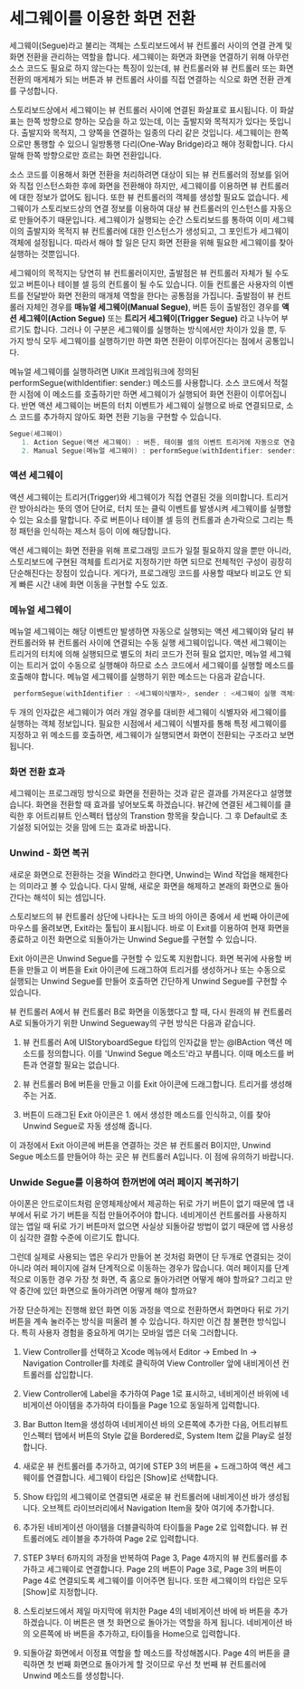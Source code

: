  # 세그웨이를 이용한 화면 전환
 
 세그웨이(Segue)라고 불리는 객체는 스토리보드에서 뷰 컨트롤러 사이의 연결 관계 및 화면 전환을 관리하는 역할을 합니다. 세그웨이는 화면과 화면을 연결하기 위해 아무런 소스 코드도 필요로 하지 않는다는 특징이 있는데, 뷰 컨트롤러와 뷰 컨트롤러 또는 화면 전환의 매게체가 되는 버튼과 뷰 컨트롤러 사이를 직접 연결하는 식으로 화면 전환 관계를 구성합니다.
 
 
 스토리보드상에서 세그웨이는 뷰 컨트롤러 사이에 연결된 화살표로 표시됩니다. 이 화살표는 한쪽 방향으로 향하는 모습을 하고 있는데, 이는 출발지와 목적지가 있다는 뜻입니다. 출발지와 목적지, 그 양쪽을 연결하는 일종의 다리 같은 것입니다. 세그웨이는 한쪽으로만 통행할 수 있으니 일방통행 다리(One-Way Bridge)라고 해야 정확합니다. 다시 말해 한쪽 방향으로만 흐르는 화면 전환입니다.
 
 
 소스 코드를 이용해서 화면 전환을 처리하려면 대상이 되는 뷰 컨트롤러의 정보를 읽어와 직접 인스턴스화한 후에 화면을 전환해야 하지만, 세그웨이를 이용하면 뷰 컨트롤러에 대한 정보가 없어도 됩니다. 또한 뷰 컨트롤러의 객체를 생성할 필요도 없습니다. 세그웨이가 스토리보드상의 연결 정보를 이용하여 대상 뷰 컨트롤러의 인스턴스를 자동으로 만들어주기 때문입니다. 세그웨이가 실행되는 순간 스토리보드를 통하여 이미 세그웨이의 출발지와 목적지 뷰 컨트롤러에 대한 인스턴스가 생성되고, 그 포인트가 세그웨이 객체에 설정됩니다. 따라서 해야 할 일은 단지 화면 전환을 위해 필요한 세그웨이를 찾아 실행하는 것뿐입니다.
 
 
 세그웨이의 목적지는 당연히 뷰 컨트롤러이지만, 출발점은 뷰 컨트롤러 자체가 될 수도 있고 버튼이나 테이블 셀 등의 컨트롤이 될 수도 있습니다. 이들 컨트롤은 사용자의 이벤트를 전달받아 화면 전환의 매개체 역할을 한다는 공통점을 가집니다. 출발점이 뷰 컨트롤러 자체인 경우를 **매뉴얼 세그웨이(Manual Segue)**, 버튼 등이 출발점인 경우를 **액션 세그웨이(Action Segue)** 또는 **트리거 세그웨이(Trigger Segue)** 라고 나누어 부르기도 합니다. 그러나 이 구분은 세그웨이를 실행하는 방식에서만 차이가 있을 뿐, 두 가지 방식 모두 세그웨이를 실행하기만 하면 화면 전환이 이루어진다는 점에서 공통입니다.
 
 
 메뉴얼 세그웨이를 실행하려면 UIKit 프레임워크에 정의된 performSegue(withIdentifier: sender:) 메소드를 사용합니다. 소스 코드에서 적절한 시점에 이 메소드를 호출하기만 하면 세그웨이가 실행되어 화면 전환이 이루어집니다. 반면 액션 세그웨이는 버튼의 터치 이벤트가 세그웨이 실행으로 바로 연결되므로, 소스 코드를 추가하지 않아도 화면 전환 기능을 구현할 수 있습니다.
 
 ```swift
 Segue(세그웨이)
    1. Action Segue(액션 세그웨이) : 버튼, 테이블 셀의 이벤트 트리거에 자동으로 연결
    2. Manual Segue(메뉴얼 세그웨이) : performSegue(withIdentifier: sender:)
 ```
 
 ### 액션 세그웨이
 
 액션 세그웨이는 트리거(Trigger)와 세그웨이가 직접 연결된 것을 의미합니다. 트리거란 방아쇠라는 뜻의 영어 단어로, 터치 또는 클릭 이벤트를 발생시켜 세그웨이를 실행할 수 있는 요소를 말합니다. 주로 버튼이나 테이블 셀 등의 컨트롤과 손가락으로 그리는 특정 패턴을 인식하는 제스처 등이 이에 해당합니다.
 
 
 액션 세그웨이는 화면 전환을 위해 프로그래밍 코드가 일절 필요하지 않을 뿐만 아니라, 스토리보드에 구현된 객체를 트리거로 지정하기만 하면 되므로 전체적인 구성이 굉장히 단순해진다는 장점이 있습니다. 게다가, 프로그래밍 코드를 사용할 때보다 비교도 안 되게 빠른 시간 내에 화면 이동을 구현할 수도 있죠.
 
 
 ### 메뉴얼 세그웨이
 
 메뉴얼 세그웨이는 해당 이벤트만 발생하면 자동으로 실행되는 액션 세그웨이와 달리 뷰 컨트롤러와 뷰 컨트롤러 사이에 연결되는 수동 실행 세그웨이입니다. 액션 세그웨이는 트리거의 터치에 의해 실행되므로 별도의 처리 코드가 전혀 필요 없지만, 메뉴얼 세그웨이는 트리거 없이 수동으로 실행해야 하므로 소스 코드에서 세그웨이를 실행할 메소드를 호출해야 합니다. 메뉴얼 세그웨이를 실행하기 위한 메소드는 다음과 같습니다.
```swift 
 performSegue(withIdentifier : <세그웨이식별자>, sender : <세그웨이 실행 객체>)
 ```
 두 개의 인자값은 세그웨이가 여러 개일 경우를 대비한 세그웨이 식별자와 세그웨이를 실행하는 객체 정보입니다. 필요한 시점에서 세그웨이 식별자를 통해 특정 세그웨이를 지정하고 위 메소드를 호출하면, 세그웨이가 실행되면서 화면이 전환되는 구조라고 보면 됩니다.
 
 
 ### 화면 전환 효과
 
 세그웨이는 프로그래밍 방식으로 화면을 전환하는 것과 같은 결과를 가져온다고 설명했습니다.
 화면을 전환할 때 효과를 넣어보도록 하겠습니다. 뷰간에 연결된 세그웨이를 클릭한 후 어트리뷰트 인스펙터 탭상의 Transtion 항목을 찾습니다. 그 후 Default로 초기설정 되어있는 것을 맘에 드는 효과로 바꿉니다.
 
 
 ### Unwind - 화면 복귀
 
 새로운 화면으로 전환하는 것을 Wind라고 한다면, Unwind는 Wind 작업을 해제한다는 의미라고 볼 수 있습니다. 다시 말해, 새로운 화면을 해제하고 본래의 화면으로 돌아간다는 해석이 되는 셈입니다.
 
 스토리보드의 뷰 컨트롤러 상단에 나타나는 도크 바의 아이콘 중에서 세 번째 아이콘에 마우스를 올려보면, Exit라는 툴팁이 표시됩니다. 바로 이 Exit를 이용하여 현재 화면을 종료하고 이전 화면으로 되돌아가는 Unwind Segue를 구현할 수 있습니다.
 
 Exit 아이콘은 Unwind Segue를 구현할 수 있도록 지원합니다. 화면 복귀에 사용할 버튼을 만들고 이 버튼을 Exit 아이콘에 드래그하여 트리거를 생성하거나 또는 수동으로 실행되는 Unwind Segue를 만들어 호출하면 간단하게 Unwind Segue를 구현할 수 있습니다.
 
 뷰 컨트롤러 A에서 뷰 컨트롤러 B로 화면을 이동했다고 할 때, 다시 원래의 뷰 컨트롤러 A로 되돌아가기 위한 Unwind Segueway의 구현 방식은 다음과 같습니다.
 
 1. 뷰 컨트롤러 A에 UIStoryboardSegue 타입의 인자값을 받는 @IBAction 액션 메소드를 정의합니다. 이를 'Unwind Segue 메소드'라고 부릅니다. 이때 메소드를 버튼과 연결할 필요는 없습니다.
 
 2. 뷰 컨트롤러 B에 버튼을 만들고 이를 Exit 아이콘에 드래그합니다. 트리거를 생성해주는 거죠.
 
 3. 버튼이 드래그된 Exit 아이콘은 1. 에서 생성한 메소드를 인식하고, 이를 찾아 Unwind Segue로 자동 생성해 줍니다.
 
 이 과정에서 Exit 아이콘에 버튼을 연결하는 것은 뷰 컨트롤러 B이지만, Unwind Segue 메소드를 만들어야 하는 곳은 뷰 컨트롤러 A입니다. 이 점에 유의하기 바랍니다.
 
 
 ### Unwide Segue를 이용하여 한꺼번에 여러 페이지 복귀하기
 
 아이폰은 안드로이드처럼 운영체제상에서 제공하는 뒤로 가기 버튼이 없기 때문에 앱 내부에서 뒤로 가기 버튼을 직접 만들어주어야 합니다. 네비게이션 컨트롤러를 사용하지 않는 앱일 때 뒤로 가기 버튼마저 없으면 사실상 되돌아갈 방법이 없기 때문에 앱 사용성이 심각한 결함 수준에 이르기도 합니다.
 
 그런데 실제로 사용되는 앱은 우리가 만들어 본 것처럼 화면이 단 두개로 연결되는 것이 아니라 여러 페이지에 걸쳐 단계적으로 이동하는 경우가 많습니다. 여러 페이지를 단계적으로 이동한 경우 가장 첫 화면, 즉 홈으로 돌아가려면 어떻게 해야 할까요? 그리고 만약 중간에 있던 화면으로 돌아가려면 어떻게 해야 할까요?
 
 가장 단순하게는 진행해 왔던 화면 이동 과정을 역으로 전환하면서 화면마다 뒤로 가기 버튼을 계속 눌러주는 방식을 떠올려 볼 수 있습니다. 하지만 이건 참 불편한 방식입니다. 특히 사용자 경험을 중요하게 여기는 모바일 앱은 더욱 그러합니다.
 
 1. View Controller를 선택하고 Xcode 메뉴에서 Editor -> Embed In -> Navigation Controller를 차례로 클릭하여 View Controller 앞에 내비게이션 컨트롤러를 삽입합니다.
 
 2. View Controller에 Label을 추가하여 Page 1로 표시하고, 네비게이션 바위에 네비게이션 아이템을 추가하여 타이틀을 Page 1으로 동일하게 입력합니다.
 
 3. Bar Button Item을 생성하여 네비게이션 바의 오른쪽에 추가한 다음, 어트리뷰트 인스펙터 탭에서 버튼의 Style 값을 Bordered로, System Item 값을 Play로 설정합니다.
 
 4. 새로운 뷰 컨트롤러를 추가하고, 여기에 STEP 3의 버튼을 <Ctrl> + 드래그하여 액션 세그웨이를 연결합니다. 세그웨이 타입은 [Show]로 선택합니다.
 
 5. Show 타입의 세그웨이로 연결되면 새로운 뷰 컨트롤러에 내비게이션 바가 생성됩니다. 오브젝트 라이브러리에서 Navigation Item을 찾아 여기에 추가합니다.
 
 6. 추가된 네비게이션 아이템을 더블클릭하여 타이틀을 Page 2로 입력합니다. 뷰 컨트롤러에도 레이블을 추가하여 Page 2로 입력합니다.
 
 7. STEP 3부터 6까지의 과정을 반복하여 Page 3, Page 4까지의 뷰 컨트롤러를 추가하고 세그웨이로 연결합니다. Page 2의 버튼이 Page 3로, Page 3의 버튼이 Page 4로 연결되도록 세그웨이를 이어주면 됩니다. 또한 세그웨이의 타입은 모두 [Show]로 지정합니다.
 
 8. 스토리보드에서 제일 마지막에 위치한 Page 4의 네비게이션 바에 바 버튼을 추가하겠습니다. 이 버튼은 맨 첫 화면으로 돌아가는 역할을 하게 됩니다. 네비게이션 바의 오른쪽에 바 버튼을 추가하고, 타이틀을 Home으로 입력합니다.
 
 9. 되돌아갈 화면에서 이정표 역할을 할 메소드를 작성해봅시다. Page 4의 버튼을 클릭하면 첫 번째 화면으로 돌아가게 할 것이므로 우선 첫 번째 뷰 컨트롤러에 Unwind 메소드를 생성합니다.
 
